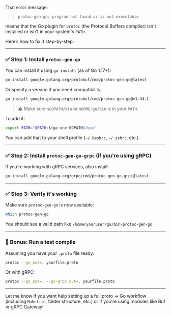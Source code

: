 That error message:

> `protoc-gen-go: program not found or is not executable`

means that the Go plugin for `protoc` (the Protocol Buffers compiler) isn't installed or isn't in your system's `PATH`.

Here’s how to fix it step-by-step:

---

### ✅ Step 1: Install `protoc-gen-go`

You can install it using `go install` (as of Go 1.17+):

```bash
go install google.golang.org/protobuf/cmd/protoc-gen-go@latest
```

Or specify a version if you need compatibility:

```bash
go install google.golang.org/protobuf/cmd/protoc-gen-go@v1.34.1
```

> ⚠️ Make sure `$GOPATH/bin` or `$HOME/go/bin` is in your `PATH`.

To add it:

```bash
export PATH="$PATH:$(go env GOPATH)/bin"
```

You can add that to your shell profile (`~/.bashrc`, `~/.zshrc`, etc.).

---

### ✅ Step 2: Install `protoc-gen-go-grpc` (if you're using gRPC)

If you're working with gRPC services, also install:

```bash
go install google.golang.org/grpc/cmd/protoc-gen-go-grpc@latest
```

---

### ✅ Step 3: Verify it's working

Make sure `protoc-gen-go` is now available:

```bash
which protoc-gen-go
```

You should see a valid path like `/home/youruser/go/bin/protoc-gen-go`.

---

### 🧪 Bonus: Run a test compile

Assuming you have your `.proto` file ready:

```bash
protoc --go_out=. yourfile.proto
```

Or with gRPC:

```bash
protoc --go_out=. --go-grpc_out=. yourfile.proto
```

---

Let me know if you want help setting up a full proto → Go workflow (including `Makefile`, folder structure, etc.) or if you're using modules like Buf or gRPC Gateway!